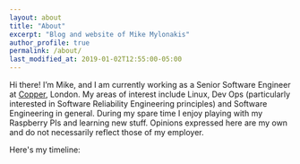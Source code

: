 ```yaml
---
layout: about
title: "About"
excerpt: "Blog and website of Mike Mylonakis"
author_profile: true
permalink: /about/
last_modified_at: 2019-01-02T12:55:00-05:00
---
```


Hi there! I’m Mike, and I am currently working as a Senior Software Engineer at [Copper](https://copper.co/), 
London. My areas of interest include Linux, Dev Ops (particularly interested in Software
Reliability Engineering principles) and Software Engineering in general. During my spare time I
enjoy playing with my Raspberry PIs and learning new stuff. Opinions expressed here are my own and do not necessarily reflect those of my employer.

Here's my timeline:

